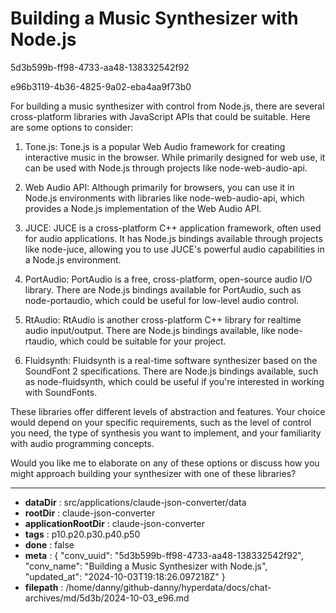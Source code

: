# Building a Music Synthesizer with Node.js

5d3b599b-ff98-4733-aa48-138332542f92

e96b3119-4b36-4825-9a02-eba4aa9f73b0

 For building a music synthesizer with control from Node.js, there are several cross-platform libraries with JavaScript APIs that could be suitable. Here are some options to consider:

1. Tone.js:
Tone.js is a popular Web Audio framework for creating interactive music in the browser. While primarily designed for web use, it can be used with Node.js through projects like node-web-audio-api.

2. Web Audio API:
Although primarily for browsers, you can use it in Node.js environments with libraries like node-web-audio-api, which provides a Node.js implementation of the Web Audio API.

3. JUCE:
JUCE is a cross-platform C++ application framework, often used for audio applications. It has Node.js bindings available through projects like node-juce, allowing you to use JUCE's powerful audio capabilities in a Node.js environment.

4. PortAudio:
PortAudio is a free, cross-platform, open-source audio I/O library. There are Node.js bindings available for PortAudio, such as node-portaudio, which could be useful for low-level audio control.

5. RtAudio:
RtAudio is another cross-platform C++ library for realtime audio input/output. There are Node.js bindings available, like node-rtaudio, which could be suitable for your project.

6. Fluidsynth:
Fluidsynth is a real-time software synthesizer based on the SoundFont 2 specifications. There are Node.js bindings available, such as node-fluidsynth, which could be useful if you're interested in working with SoundFonts.

These libraries offer different levels of abstraction and features. Your choice would depend on your specific requirements, such as the level of control you need, the type of synthesis you want to implement, and your familiarity with audio programming concepts.

Would you like me to elaborate on any of these options or discuss how you might approach building your synthesizer with one of these libraries?

---

* **dataDir** : src/applications/claude-json-converter/data
* **rootDir** : claude-json-converter
* **applicationRootDir** : claude-json-converter
* **tags** : p10.p20.p30.p40.p50
* **done** : false
* **meta** : {
  "conv_uuid": "5d3b599b-ff98-4733-aa48-138332542f92",
  "conv_name": "Building a Music Synthesizer with Node.js",
  "updated_at": "2024-10-03T19:18:26.097218Z"
}
* **filepath** : /home/danny/github-danny/hyperdata/docs/chat-archives/md/5d3b/2024-10-03_e96.md